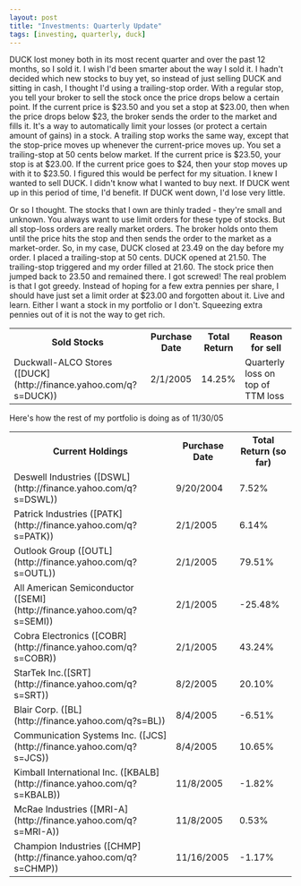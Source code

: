 ```yaml
---
layout: post
title: "Investments: Quarterly Update"
tags: [investing, quarterly, duck]
---
```


DUCK lost money both in its most recent quarter and over the past 12 months, so I sold it. I wish I'd been smarter about the way I sold it. I hadn't decided which new stocks to buy yet, so instead of just selling DUCK and sitting in cash, I thought I'd using a trailing-stop order. With a regular stop, you tell your broker to sell the stock once the price drops below a certain point. If the current price is $23.50 and you set a stop at $23.00, then when the price drops below $23, the broker sends the order to the market and fills it. It's a way to automatically limit your losses (or protect a certain amount of gains) in a stock. A trailing stop works the same way, except that the stop-price moves up whenever the current-price moves up. You set a trailing-stop at 50 cents below market. If the current price is $23.50, your stop is at $23.00. If the current price goes to $24, then your stop moves up with it to $23.50. I figured this would be perfect for my situation. I knew I wanted to sell DUCK. I didn't know what I wanted to buy next. If DUCK went up in this period of time, I'd benefit. If DUCK went down, I'd lose very little.

Or so I thought. The stocks that I own are thinly traded - they're small and unknown. You always want to use limit orders for these type of stocks. But all stop-loss orders are really market orders. The broker holds onto them until the price hits the stop and then sends the order to the market as a market-order. So, in my case, DUCK closed at 23.49 on the day before my order. I placed a trailing-stop at 50 cents. DUCK opened at 21.50. The trailing-stop triggered and my order filled at 21.60. The stock price then jumped back to 23.50 and remained there. I got screwed! The real problem is that I got greedy. Instead of hoping for a few extra pennies per share, I should have just set a limit order at $23.00 and forgotten about it. Live and learn. Either I want a stock in my portfolio or I don't. Squeezing extra pennies out of it is not the way to get rich.

<table cellspacing="0" summary="Stocks I sold this quarter."> 
<tr> 
     <th>Sold Stocks</th>  
     <th>Purchase Date</th>  
     <th>Total Return</th> 
     <th>Reason for sell</th> 
</tr> 
<tr class="list-odd"> 
    <td>Duckwall-ALCO Stores ([DUCK](http://finance.yahoo.com/q?s=DUCK))</td>
    <td>2/1/2005</td>
    <td>14.25%</td>
    <td>Quarterly loss on top of TTM loss</td>
</tr>
</table>

Here's how the rest of my portfolio is doing as of 11/30/05

<table cellspacing="0" summary="Stocks I currently own.">
<tr>
    <th>Current Holdings</th>
    <th>Purchase Date</th>
    <th>Total Return (so far)</th>
</tr>
<tr> 
     <td>Deswell Industries ([DSWL](http://finance.yahoo.com/q?s=DSWL))</td>
     <td>9/20/2004</td>
     <td>7.52%</td>
</tr>
<tr class="list-odd">
    <td>Patrick Industries ([PATK](http://finance.yahoo.com/q?s=PATK))</td>
    <td>2/1/2005</td>
    <td>6.14%</td>
</tr>
<tr>
    <td>Outlook Group ([OUTL](http://finance.yahoo.com/q?s=OUTL))</td>
    <td>2/1/2005</td>
    <td>79.51%</td>
</tr>  
<tr>
    <td>All American Semiconductor ([SEMI](http://finance.yahoo.com/q?s=SEMI))</td>  
    <td>2/1/2005</td>
    <td>-25.48%</td>
</tr>  
<tr class="list-odd"> 
    <td>Cobra Electronics ([COBR](http://finance.yahoo.com/q?s=COBR))</td>  
    <td>2/1/2005</td>  
    <td>43.24%</td> 
</tr>  
<tr> 
     <td>StarTek Inc.([SRT](http://finance.yahoo.com/q?s=SRT))</td>  
     <td>8/2/2005</td>  
     <td>20.10%</td> 
</tr>  
<tr class="list-odd"> 
    <td>Blair Corp. ([BL](http://finance.yahoo.com/q?s=BL))</td>  
    <td>8/4/2005</td>  
    <td>-6.51%</td> 
</tr>  
<tr> 
     <td>Communication Systems Inc. ([JCS](http://finance.yahoo.com/q?s=JCS))</td>  
     <td>8/4/2005</td>  
     <td>10.65%</td> 
</tr>  
<tr class="list-odd"> 
    <td>Kimball International Inc. ([KBALB](http://finance.yahoo.com/q?s=KBALB))</td>  
    <td>11/8/2005</td>  
    <td>-1.82%</td> 
</tr>  
<tr> 
     <td>McRae Industries ([MRI-A](http://finance.yahoo.com/q?s=MRI-A))</td>  
     <td>11/8/2005</td>  
     <td>0.53%</td> 
</tr>  
<tr class="list-odd"> 
    <td>Champion Industries ([CHMP](http://finance.yahoo.com/q?s=CHMP))</td> 
    <td>11/16/2005</td>  
    <td>-1.17%</td> 
</tr>  
</table>
